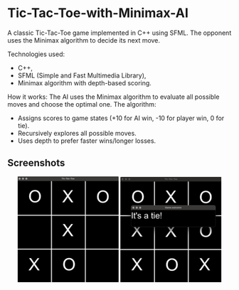 # Tic-Tac-Toe-with-Minimax-AI
A classic Tic-Tac-Toe game implemented in C++ using SFML. The opponent uses the Minimax algorithm to decide its next move.

Technologies used:
- C++,
- SFML (Simple and Fast Multimedia Library),
- Minimax algorithm with depth-based scoring.

How it works:
The AI uses the Minimax algorithm to evaluate all possible moves and choose the optimal one. The algorithm:
- Assigns scores to game states (+10 for AI win, -10 for player win, 0 for tie).
- Recursively explores all possible moves.
- Uses depth to prefer faster wins/longer losses.

## Screenshots 
<div align="center">
  <img src="img/tictactoe_gameplay.png" width="45%" alt="Mid-game gameplay">
  <img src="img/tictactoe_tie.png" width="45%" alt="Tie game screen">
</div>
